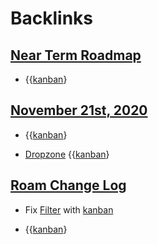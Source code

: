 
# Backlinks
## [Near Term Roadmap](<Near Term Roadmap.md>)
- {{[kanban](<kanban.md>)}

## [November 21st, 2020](<November 21st, 2020.md>)
- {{[kanban](<kanban.md>)}

- [Dropzone](<Dropzone.md>) {{[kanban](<kanban.md>)}

## [Roam Change Log](<Roam Change Log.md>)
- Fix [Filter](<Filter.md>) with [kanban](<kanban.md>)

- {{[kanban](<kanban.md>)}

